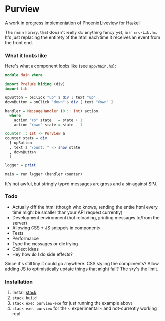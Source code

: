 # Purview

A work in progress implementation of Phoenix Liveview for Haskell

The main library, that doesn't really do anything fancy yet, is in `src/Lib.hs`.  It's just replacing the entirety of the html each time it receives an event from the front end.

### What it looks like

Here's what a component looks like (see `app/Main.hs`):

```haskell
module Main where

import Prelude hiding (div)
import Lib

upButton = onClick "up" $ div [ text "up" ]
downButton = onClick "down" $ div [ text "down" ]

handler = MessageHandler (0 :: Int) action
  where
    action "up" state   = state + 1
    action "down" state = state - 1

counter :: Int -> Purview a
counter state = div
  [ upButton
  , text $ "count: " <> show state
  , downButton
  ]

logger = print

main = run logger (handler counter)
```

It's not awful, but stringly typed messages are gross and a sin against SPJ.  

### Todo
* Actually diff the html (though who knows, sending the entire html every time might be smaller than your API request currently)
* Development environment (hot reloading, printing messages to/from the server)
* Allowing CSS + JS snippets in components
* Tests
* Performance
* Type the messages or die trying
* Collect ideas
* Hey how do I do side effects?

Since it's still tiny it could go anywhere.  CSS styling the components?  Allow adding JS to optimistically update things that might fail?  The sky's the limit.

### Installation

1. Install [stack](https://docs.haskellstack.org/en/stable/README/)
2. `stack build`
3. `stack exec purview-exe` for just running the example above
4. `stack exec purview` for the ~ experimental ~ and not-currently working repl
